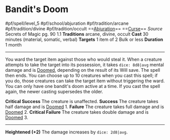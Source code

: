 # Bandit's Doom
#pf/spell/level_5 #pf/school/abjuration #pf/tradition/arcane #pf/tradition/divine #pf/tradition/occult
==[Abjuration](../../../Traits/Abjuration.md)== ==[Curse](../../../Traits/Curse.md)==
*Source* Secrets of Magic pg. 90 1.1
**Traditions** arcane, divine, occult
**Cast** 30 minutes (material, somatic, verbal)
**Targets** 1 item of 2 Bulk or less
**Duration** 1 month

---
You ward the target item against those who would steal it. When a creature attempts to take the target into its possession, it takes `dice: 8d8|avg` mental damage and is [Doomed](../../../Conditions/Doomed.md), depending on the result of its Will save. The spell then ends. You can choose up to 10 creatures when you cast this spell; if you do, those creatures can take the target item without triggering the ward. You can only have one bandit's doom active at a time. If you cast the spell again, the newer casting supersedes the older.

**Critical Success** The creature is unaffected.
**Success** The creature takes half damage and is [Doomed](../../../Conditions/Doomed.md) 1.
**Failure** The creature takes full damage and is [Doomed](../../../Conditions/Doomed.md) 2.
**Critical Failure** The creature takes double damage and is [Doomed](../../../Conditions/Doomed.md) 3.

<hr>

**Heightened (+2)** The damage increases by `dice: 2d8|avg`.